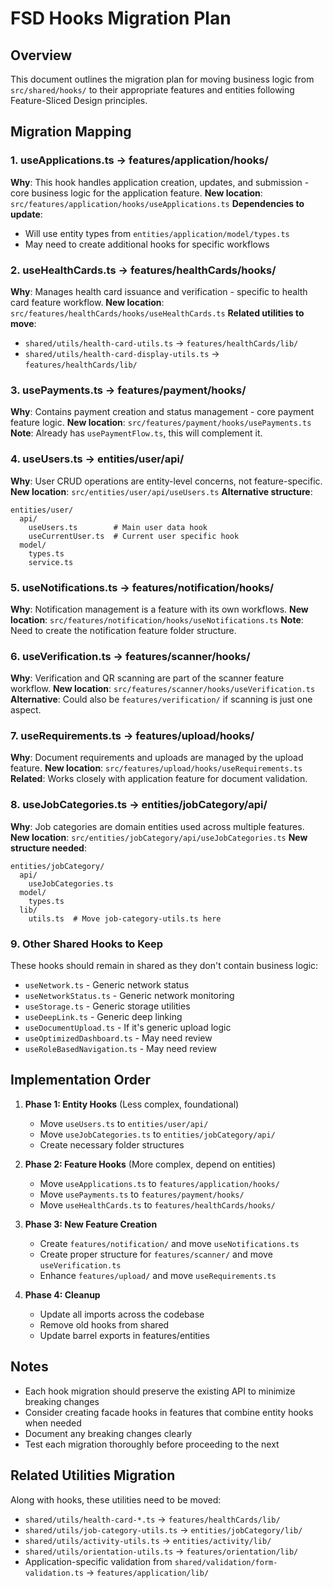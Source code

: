 # FSD Hooks Migration Plan

## Overview
This document outlines the migration plan for moving business logic from `src/shared/hooks/` to their appropriate features and entities following Feature-Sliced Design principles.

## Migration Mapping

### 1. useApplications.ts → features/application/hooks/
**Why**: This hook handles application creation, updates, and submission - core business logic for the application feature.
**New location**: `src/features/application/hooks/useApplications.ts`
**Dependencies to update**:
- Will use entity types from `entities/application/model/types.ts`
- May need to create additional hooks for specific workflows

### 2. useHealthCards.ts → features/healthCards/hooks/
**Why**: Manages health card issuance and verification - specific to health card feature workflow.
**New location**: `src/features/healthCards/hooks/useHealthCards.ts`
**Related utilities to move**:
- `shared/utils/health-card-utils.ts` → `features/healthCards/lib/`
- `shared/utils/health-card-display-utils.ts` → `features/healthCards/lib/`

### 3. usePayments.ts → features/payment/hooks/
**Why**: Contains payment creation and status management - core payment feature logic.
**New location**: `src/features/payment/hooks/usePayments.ts`
**Note**: Already has `usePaymentFlow.ts`, this will complement it.

### 4. useUsers.ts → entities/user/api/
**Why**: User CRUD operations are entity-level concerns, not feature-specific.
**New location**: `src/entities/user/api/useUsers.ts`
**Alternative structure**:
```
entities/user/
  api/
    useUsers.ts        # Main user data hook
    useCurrentUser.ts  # Current user specific hook
  model/
    types.ts
    service.ts
```

### 5. useNotifications.ts → features/notification/hooks/
**Why**: Notification management is a feature with its own workflows.
**New location**: `src/features/notification/hooks/useNotifications.ts`
**Note**: Need to create the notification feature folder structure.

### 6. useVerification.ts → features/scanner/hooks/
**Why**: Verification and QR scanning are part of the scanner feature workflow.
**New location**: `src/features/scanner/hooks/useVerification.ts`
**Alternative**: Could also be `features/verification/` if scanning is just one aspect.

### 7. useRequirements.ts → features/upload/hooks/
**Why**: Document requirements and uploads are managed by the upload feature.
**New location**: `src/features/upload/hooks/useRequirements.ts`
**Related**: Works closely with application feature for document validation.

### 8. useJobCategories.ts → entities/jobCategory/api/
**Why**: Job categories are domain entities used across multiple features.
**New location**: `src/entities/jobCategory/api/useJobCategories.ts`
**New structure needed**:
```
entities/jobCategory/
  api/
    useJobCategories.ts
  model/
    types.ts
  lib/
    utils.ts  # Move job-category-utils.ts here
```

### 9. Other Shared Hooks to Keep
These hooks should remain in shared as they don't contain business logic:
- `useNetwork.ts` - Generic network status
- `useNetworkStatus.ts` - Generic network monitoring
- `useStorage.ts` - Generic storage utilities
- `useDeepLink.ts` - Generic deep linking
- `useDocumentUpload.ts` - If it's generic upload logic
- `useOptimizedDashboard.ts` - May need review
- `useRoleBasedNavigation.ts` - May need review

## Implementation Order

1. **Phase 1: Entity Hooks** (Less complex, foundational)
   - Move `useUsers.ts` to `entities/user/api/`
   - Move `useJobCategories.ts` to `entities/jobCategory/api/`
   - Create necessary folder structures

2. **Phase 2: Feature Hooks** (More complex, depend on entities)
   - Move `useApplications.ts` to `features/application/hooks/`
   - Move `usePayments.ts` to `features/payment/hooks/`
   - Move `useHealthCards.ts` to `features/healthCards/hooks/`

3. **Phase 3: New Feature Creation**
   - Create `features/notification/` and move `useNotifications.ts`
   - Create proper structure for `features/scanner/` and move `useVerification.ts`
   - Enhance `features/upload/` and move `useRequirements.ts`

4. **Phase 4: Cleanup**
   - Update all imports across the codebase
   - Remove old hooks from shared
   - Update barrel exports in features/entities

## Notes

- Each hook migration should preserve the existing API to minimize breaking changes
- Consider creating facade hooks in features that combine entity hooks when needed
- Document any breaking changes clearly
- Test each migration thoroughly before proceeding to the next

## Related Utilities Migration

Along with hooks, these utilities need to be moved:
- `shared/utils/health-card-*.ts` → `features/healthCards/lib/`
- `shared/utils/job-category-utils.ts` → `entities/jobCategory/lib/`
- `shared/utils/activity-utils.ts` → `entities/activity/lib/`
- `shared/utils/orientation-utils.ts` → `features/orientation/lib/`
- Application-specific validation from `shared/validation/form-validation.ts` → `features/application/lib/`
